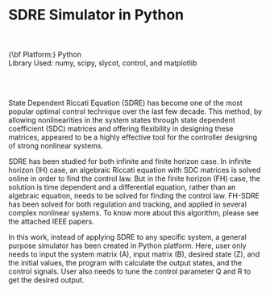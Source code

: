 # SDRE Simulator in Python

\
\
{\bf Platform:} Python
\
Library Used: numy, scipy, slycot, control, and matplotlib

<br />
<br />






State Dependent Riccati Equation (SDRE) has become one of the most popular optimal control technique over the last few decade. This method, by allowing nonlinearities in the system states through state dependent coefficient (SDC) matrices and offering flexibility in designing these matrices, appeared to be a highly effective tool for the controller designing of strong nonlinear systems.

SDRE has been studied for both infinite and finite horizon case. In infinite horizon (IH) case, an algebraic Riccati equation with SDC matrices is solved online in order to find the control law. But in the finite horizon (FH) case, the solution is time dependent and a differential equation, rather than an algebraic equation, needs to be solved for finding the control law. FH-SDRE has been solved for both regulation and tracking, and applied in several complex nonlinear systems. To know more about this algorithm, please see the attached IEEE papers. 

In this work, instead of applying SDRE to any specific system, a general purpose simulator has been created in Python platform. Here, user only needs to input the system matrix (A), input matrix (B), desired state (Z), and the initial values, the program with calculate the output states, and the control signals. User also needs to tune the control parameter Q and R to get the desired output.



